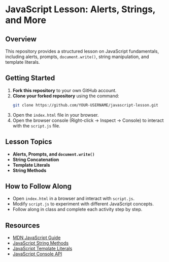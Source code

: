 # JavaScript Lesson: Alerts, Strings, and More

## Overview
This repository provides a structured lesson on JavaScript fundamentals, including alerts, prompts, `document.write()`, string manipulation, and template literals.

## Getting Started
1. **Fork this repository** to your own GitHub account.
2. **Clone your forked repository** using the command:
   ```sh
   git clone https://github.com/YOUR-USERNAME/javascript-lesson.git
   ```
3. Open the `index.html` file in your browser.
4. Open the browser console (Right-click → Inspect → Console) to interact with the `script.js` file.

## Lesson Topics
- **Alerts, Prompts, and `document.write()`**
- **String Concatenation**
- **Template Literals**
- **String Methods**

## How to Follow Along
- Open `index.html` in a browser and interact with `script.js`.
- Modify `script.js` to experiment with different JavaScript concepts.
- Follow along in class and complete each activity step by step.

## Resources
- [MDN JavaScript Guide](https://developer.mozilla.org/en-US/docs/Web/JavaScript/Guide)
- [JavaScript String Methods](https://developer.mozilla.org/en-US/docs/Web/JavaScript/Reference/Global_Objects/String)
- [JavaScript Template Literals](https://developer.mozilla.org/en-US/docs/Web/JavaScript/Reference/Template_literals)
- [JavaScript Console API](https://developer.mozilla.org/en-US/docs/Web/API/Console)

